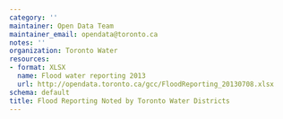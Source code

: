 ```yaml
---
category: ''
maintainer: Open Data Team
maintainer_email: opendata@toronto.ca
notes: ''
organization: Toronto Water
resources:
- format: XLSX
  name: Flood water reporting 2013
  url: http://opendata.toronto.ca/gcc/FloodReporting_20130708.xlsx
schema: default
title: Flood Reporting Noted by Toronto Water Districts
---
```

